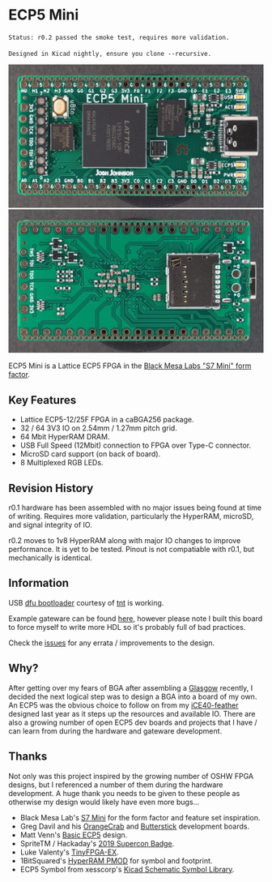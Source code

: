 # ECP5 Mini

``` 
Status: r0.2 passed the smoke test, requires more validation.

Designed in Kicad nightly, ensure you clone --recursive.
```

![Top Side](docs/imgs/ecp5-mini-0-2-top.JPG)
![Bottom Side](docs/imgs/ecp5-mini-0-2-bottom.JPG)


ECP5 Mini is a Lattice ECP5 FPGA in the [Black Mesa Labs "S7 Mini" form factor](https://blackmesalabs.wordpress.com/2019/05/19/bml-s7-mini-fpga-module/).

## Key Features
- Lattice ECP5-12/25F FPGA in a caBGA256 package.
- 32 / 64 3V3 IO on 2.54mm / 1.27mm pitch grid.
- 64 Mbit HyperRAM DRAM.
- USB Full Speed (12Mbit) connection to FPGA over Type-C connector.
- MicroSD card support (on back of board).
- 8 Multiplexed RGB LEDs.

## Revision History

r0.1 hardware has been assembled with no major issues being found at time of writing. Requires more validation, particularly the HyperRAM, microSD, and signal integrity of IO.

r0.2 moves to 1v8 HyperRAM along with major IO changes to improve performance. It is yet to be tested. Pinout is not compatiable with r0.1, but mechanically is identical.

## Information

USB [dfu bootloader](https://github.com/joshajohnson/had2019-playground/tree/ecp5-mini) courtesy of [tnt](https://github.com/smunaut/) is working.

Example gateware can be found [here](https://github.com/joshajohnson/ecp5-mini-projects), however please note I built this board to force myself to write more HDL so it's probably full of bad practices.

Check the [issues](https://github.com/joshajohnson/ecp5-mini/issues) for any errata / improvements to the design.

## Why?
After getting over my fears of BGA after assembling a [Glasgow](https://github.com/GlasgowEmbedded/Glasgow) recently, I decided the next logical step was to design a BGA into a board of my own. An ECP5 was the obvious choice to follow on from my [iCE40-feather](https://github.com/joshajohnson/ice40-feather) designed last year as it steps up the resources and available IO. There are also a growing number of open ECP5 dev boards and projects that I have / can learn from during the hardware and gateware development.

## Thanks
Not only was this project inspired by the growing number of OSHW FPGA designs, but I referenced a number of them during the hardware development. A huge thank you needs to be given to these people as otherwise my design would likely have even more bugs...
- Black Mesa Lab's [S7 Mini](https://blackmesalabs.wordpress.com/2019/05/19/bml-s7-mini-fpga-module/) for the form factor and feature set inspiration.
- Greg Davil and his [OrangeCrab](https://github.com/gregdavill/OrangeCrab) and [Butterstick](https://github.com/gregdavill/butterstick) development boards. 
- Matt Venn's [Basic ECP5](https://github.com/mattvenn/basic-ecp5-pcb) design.
- SpriteTM / Hackaday's [2019 Supercon Badge](https://github.com/Spritetm/hadbadge2019_pcb).
- Luke Valenty's [TinyFPGA-EX](https://github.com/tinyfpga/TinyFPGA-EX).
- 1BitSquared's [HyperRAM PMOD](https://1bitsquared.com/collections/fpga/products/pmod-hyperram) for symbol and footprint.
- ECP5 Symbol from xesscorp's [Kicad Schematic Symbol Library](https://github.com/xesscorp/KiCad-Schematic-Symbol-Libraries).